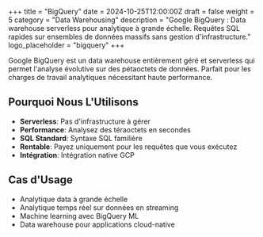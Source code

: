+++
title = "BigQuery"
date = 2024-10-25T12:00:00Z
draft = false
weight = 5
category = "Data Warehousing"
description = "Google BigQuery : Data warehouse serverless pour analytique à grande échelle. Requêtes SQL rapides sur ensembles de données massifs sans gestion d'infrastructure."
logo_placeholder = "bigquery"
+++

Google BigQuery est un data warehouse entièrement géré et serverless qui permet l'analyse évolutive sur des pétaoctets de données. Parfait pour les charges de travail analytiques nécessitant haute performance.

## Pourquoi Nous L'Utilisons

- **Serverless**: Pas d'infrastructure à gérer
- **Performance**: Analysez des téraoctets en secondes
- **SQL Standard**: Syntaxe SQL familière
- **Rentable**: Payez uniquement pour les requêtes que vous exécutez
- **Intégration**: Intégration native GCP

## Cas d'Usage

- Analytique data à grande échelle
- Analytique temps réel sur données en streaming
- Machine learning avec BigQuery ML
- Data warehouse pour applications cloud-native
